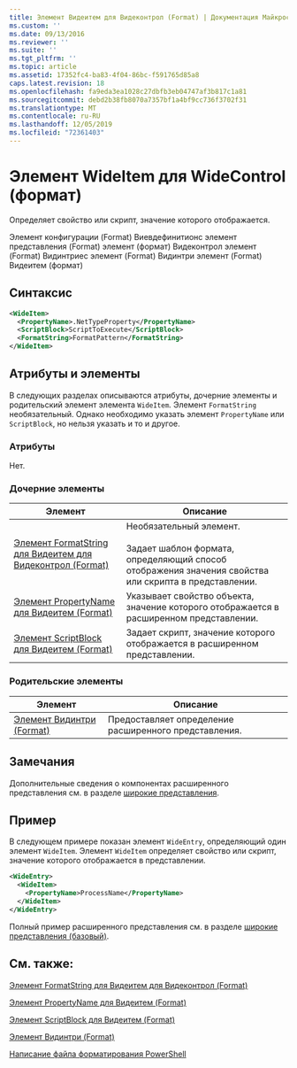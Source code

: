 ```yaml
---
title: Элемент Видеитем для Видеконтрол (Format) | Документация Майкрософт
ms.custom: ''
ms.date: 09/13/2016
ms.reviewer: ''
ms.suite: ''
ms.tgt_pltfrm: ''
ms.topic: article
ms.assetid: 17352fc4-ba83-4f04-86bc-f591765d85a8
caps.latest.revision: 18
ms.openlocfilehash: fa9eda3ea1028c27dbfb3eb04747af3b817c1a81
ms.sourcegitcommit: debd2b38fb8070a7357bf1a4bf9cc736f3702f31
ms.translationtype: MT
ms.contentlocale: ru-RU
ms.lasthandoff: 12/05/2019
ms.locfileid: "72361403"
---
```

# <a name="wideitem-element-for-widecontrol-format"></a>Элемент WideItem для WideControl (формат)

Определяет свойство или скрипт, значение которого отображается.

Элемент конфигурации (Format) Виевдефинитионс элемент представления (Format) элемент (формат) Видеконтрол элемент (Format) Видинтриес элемент (Format) Видинтри элемент (Format) Видеитем (формат)

## <a name="syntax"></a>Синтаксис

```xml
<WideItem>
  <PropertyName>.NetTypeProperty</PropertyName>
  <ScriptBlock>ScriptToExecute</ScriptBlock>
  <FormatString>FormatPattern</FormatString>
</WideItem>
```

## <a name="attributes-and-elements"></a>Атрибуты и элементы

В следующих разделах описываются атрибуты, дочерние элементы и родительский элемент элемента `WideItem`. Элемент `FormatString` необязательный. Однако необходимо указать элемент `PropertyName` или `ScriptBlock`, но нельзя указать и то и другое.

### <a name="attributes"></a>Атрибуты

Нет.

### <a name="child-elements"></a>Дочерние элементы

|Элемент|Описание|
|-------------|-----------------|
|[Элемент FormatString для Видеитем для Видеконтрол (Format)](./formatstring-element-for-wideitem-for-widecontrol-format.md)|Необязательный элемент.<br /><br /> Задает шаблон формата, определяющий способ отображения значения свойства или скрипта в представлении.|
|[Элемент PropertyName для Видеитем (Format)](./propertyname-element-for-wideitem-for-widecontrol-format.md)|Указывает свойство объекта, значение которого отображается в расширенном представлении.|
|[Элемент ScriptBlock для Видеитем (Format)](./scriptblock-element-for-wideitem-for-widecontrol-format.md)|Задает скрипт, значение которого отображается в расширенном представлении.|

### <a name="parent-elements"></a>Родительские элементы

|Элемент|Описание|
|-------------|-----------------|
|[Элемент Видинтри (Format)](./wideentry-element-for-widecontrol-format.md)|Предоставляет определение расширенного представления.|

## <a name="remarks"></a>Замечания

Дополнительные сведения о компонентах расширенного представления см. в разделе [широкие представления](./creating-a-wide-view.md).

## <a name="example"></a>Пример

В следующем примере показан элемент `WideEntry`, определяющий один элемент `WideItem`. Элемент `WideItem` определяет свойство или скрипт, значение которого отображается в представлении.

```xml
<WideEntry>
  <WideItem>
    <PropertyName>ProcessName</PropertyName>
  </WideItem>
</WideEntry>
```

Полный пример расширенного представления см. в разделе [широкие представления (базовый)](./wide-view-basic.md).

## <a name="see-also"></a>См. также:

[Элемент FormatString для Видеитем для Видеконтрол (Format)](./formatstring-element-for-wideitem-for-widecontrol-format.md)

[Элемент PropertyName для Видеитем (Format)](./propertyname-element-for-wideitem-for-widecontrol-format.md)

[Элемент ScriptBlock для Видеитем (Format)](./scriptblock-element-for-wideitem-for-widecontrol-format.md)

[Элемент Видинтри (Format)](./wideentry-element-for-widecontrol-format.md)

[Написание файла форматирования PowerShell](./writing-a-powershell-formatting-file.md)
